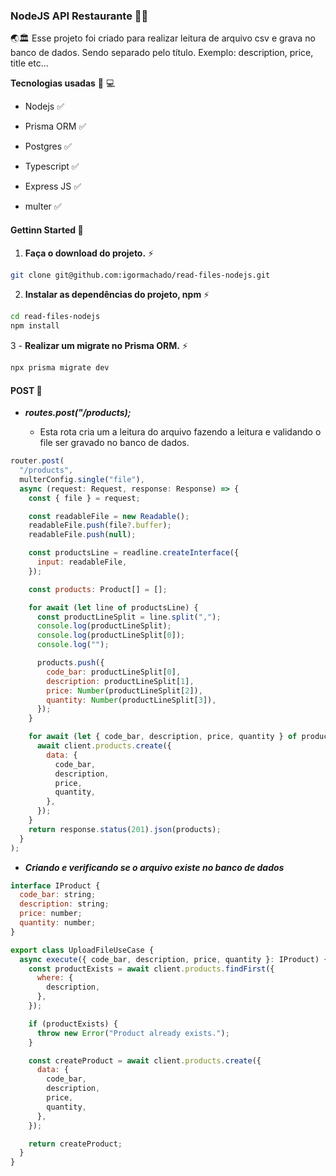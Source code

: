 ### NodeJS API Restaurante 🧨🎯

🌏🏛 Esse projeto foi criado para realizar leitura de arquivo csv e grava no banco de dados. Sendo separado pelo título. Exemplo: description, price, title etc...

**Tecnologias usadas** 🤖 💻

- Nodejs ✅
  
- Prisma ORM ✅
  
- Postgres ✅
  
- Typescript ✅
  
- Express JS ✅
  
- multer ✅
  

#### Gettinn Started 🏁

1. **Faça o download do projeto.** ⚡
  
  ```bash
  git clone git@github.com:igormachado/read-files-nodejs.git
  ```
  
2. **Instalar as dependências do projeto, npm** ⚡
  

```bash
cd read-files-nodejs
npm install        
```

3 - **Realizar um migrate no Prisma ORM.** ⚡

```bash
npx prisma migrate dev
```

#### **POST** 🧨

- ***routes.post("/products);***
  
  - Esta rota cria um a leitura do arquivo fazendo a leitura e validando o file ser gravado no banco de dados.
    

```js
router.post(
  "/products",
  multerConfig.single("file"),
  async (request: Request, response: Response) => {
    const { file } = request;

    const readableFile = new Readable();
    readableFile.push(file?.buffer);
    readableFile.push(null);

    const productsLine = readline.createInterface({
      input: readableFile,
    });

    const products: Product[] = [];

    for await (let line of productsLine) {
      const productLineSplit = line.split(",");
      console.log(productLineSplit);
      console.log(productLineSplit[0]);
      console.log("");

      products.push({
        code_bar: productLineSplit[0],
        description: productLineSplit[1],
        price: Number(productLineSplit[2]),
        quantity: Number(productLineSplit[3]),
      });
    }

    for await (let { code_bar, description, price, quantity } of products) {
      await client.products.create({
        data: {
          code_bar,
          description,
          price,
          quantity,
        },
      });
    }
    return response.status(201).json(products);
  }
);
```

- ***Criando e verificando se o arquivo existe no banco de dados***
  

```js
interface IProduct {
  code_bar: string;
  description: string;
  price: number;
  quantity: number;
}

export class UploadFileUseCase {
  async execute({ code_bar, description, price, quantity }: IProduct) {
    const productExists = await client.products.findFirst({
      where: {
        description,
      },
    });

    if (productExists) {
      throw new Error("Product already exists.");
    }

    const createProduct = await client.products.create({
      data: {
        code_bar,
        description,
        price,
        quantity,
      },
    });

    return createProduct;
  }
}
```